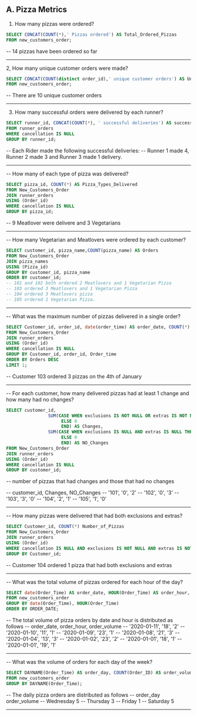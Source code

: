 ## A. Pizza Metrics

1. How many pizzas were ordered?
```sql
SELECT CONCAT(COUNT(*),' Pizzas ordered') AS Total_Ordered_Pizzas
FROM new_customers_order;
```
-- 14 pizzas have been ordered so far

---

2, How many unique customer orders were made?
```sql
SELECT CONCAT(COUNT(distinct order_id),' unique customer orders') AS Unique_Customer_Orders
FROM new_customers_order;
```
-- There are 10 unique customer orders

---

3. How many successful orders were delivered by each runner?
```sql
SELECT runner_id, CONCAT(COUNT(*), ' successful deliveries') AS successful_deliveries
FROM runner_orders
WHERE cancellation IS NULL
GROUP BY runner_id;
```
-- Each Rider made the following successful deliveries:
-- Runner 1 made 4, Runner 2 made 3 and Runner 3 made 1 delivery.

---

-- How many of each type of pizza was delivered?
```sql
SELECT pizza_id, COUNT(*) AS Pizza_Types_Delivered
FROM New_Customers_Order
JOIN runner_orders
USING (Order_id)
WHERE cancellation IS NULL
GROUP BY pizza_id;
```
-- 9 Meatlover were delivere and 3 Vegetarians 

---

-- How many Vegetarian and Meatlovers were ordered by each customer?
```sql
SELECT customer_id, pizza_name,COUNT(pizza_name) AS Orders
FROM New_Customers_Order
JOIN pizza_names
USING (Pizza_id)
GROUP BY customer_id, pizza_name
ORDER BY customer_id;
-- 101 and 102 both ordered 2 Meatlovers and 1 Vegetarian Pizza
-- 103 ordered 3 Meatlovers and 1 Vegetarian Pizza
-- 104 ordered 3 Meatlovers pizza
-- 105 ordered 1 Vegetarian Pizza. 
```
---

-- What was the maximum number of pizzas delivered in a single order?
```sql
SELECT Customer_id, order_id, date(order_time) AS order_date, COUNT(*) AS orders
FROM New_Customers_Order
JOIN runner_orders
USING (Order_id)
WHERE cancellation IS NULL
GROUP BY Customer_id, order_id, Order_time
ORDER BY Orders DESC
LIMIT 1;
```
-- Customer 103 ordered 3 pizzas on the 4th of January

---

-- For each customer, how many delivered pizzas had at least 1 change and how many had no changes?
```sql
SELECT customer_id, 
				SUM(CASE WHEN exclusions IS NOT NULL OR extras IS NOT NULL THEN 1
					 ELSE 0
                     END) AS Changes, 
				SUM(CASE WHEN exclusions IS NULL AND extras IS NULL THEN 1
					 ELSE 0
                     END) AS NO_Changes
FROM New_Customers_Order
JOIN runner_orders
USING (Order_id)
WHERE cancellation IS NULL
GROUP BY customer_id;
```

-- number of pizzas that had changes and those that had no changes

-- customer_id, Changes, NO_Changes
-- 	'101',		  '0',		'2'
-- 	'102',		  '0',		'3'
-- 	'103',		  '3',		'0'
-- 	'104',		  '2',		'1'
-- 	'105',		  '1',		'0'

---

-- How many pizzas were delivered that had both exclusions and extras?
```sql
SELECT Customer_id, COUNT(*) Number_of_Pizzas
FROM New_Customers_Order
JOIN runner_orders
USING (Order_id)
WHERE cancellation IS NULL AND exclusions IS NOT NULL AND extras IS NOT NULL
GROUP BY Customer_id;
```
-- Customer 104 ordered 1 pizza that had both exclusions and extras 

---

-- What was the total volume of pizzas ordered for each hour of the day?
```sql
SELECT date(Order_Time) AS order_date, HOUR(Order_Time) AS order_hour, COUNT(Order_ID) AS order_volume
FROM new_customers_order
GROUP BY date(Order_Time), HOUR(Order_Time)
ORDER BY ORDER_DATE;
```

-- The total volume of pizza orders by date and hour is distributed as follows
-- order_date, 	order_hour, order_volume
-- '2020-01-11', 	'18', 		'2'
-- '2020-01-10', 	'11', 		'1'
-- '2020-01-09', 	'23', 		'1'
-- '2020-01-08', 	'21', 		'3'
-- '2020-01-04', 	'13', 		'3'
-- '2020-01-02', 	'23', 		'2'
-- '2020-01-01', 	'18', 		'1'
-- '2020-01-01', 	'19', 		'1'

---

-- What was the volume of orders for each day of the week?
```sql
SELECT DAYNAME(Order_Time) AS order_day, COUNT(Order_ID) AS order_volume
FROM new_customers_order
GROUP BY DAYNAME(Order_Time);
```

-- The daily pizza orders are distributed as follows
-- order_day	order_volume
-- Wednesday		5
-- Thursday			3
-- Friday			1
-- Saturday			5

---
